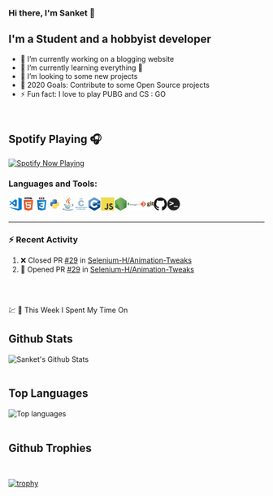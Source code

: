### Hi there, I'm Sanket 👋


## I'm a Student and a hobbyist developer

- 🔭 I’m currently working on a blogging website 
- 🌱 I’m currently learning everything 🤣
- 👯 I’m looking to some new projects
- 🥅 2020 Goals: Contribute to some Open Source projects
- ⚡ Fun fact: I love to play PUBG and CS : GO



<br />
<h2> Spotify Playing 🎧 </h2>

[<img src="https://spotify-now-playing2.vercel.app/api/spotify-playing" alt="Spotify Now Playing" width="350" />](https://open.spotify.com/user/3nj2u4cah9wyd50arm5jiu6li)

### Languages and Tools:

<img align="left" alt="Visual Studio Code" width="26px" src="https://raw.githubusercontent.com/github/explore/80688e429a7d4ef2fca1e82350fe8e3517d3494d/topics/visual-studio-code/visual-studio-code.png" />
<img align="left" alt="HTML5" width="26px" src="https://raw.githubusercontent.com/github/explore/80688e429a7d4ef2fca1e82350fe8e3517d3494d/topics/html/html.png" />
<img align="left" alt="CSS3" width="26px" src="https://raw.githubusercontent.com/github/explore/80688e429a7d4ef2fca1e82350fe8e3517d3494d/topics/css/css.png" />
<img align="left" alt="Python" width="26px" src="https://raw.githubusercontent.com/github/explore/80688e429a7d4ef2fca1e82350fe8e3517d3494d/topics/python/python.png" />
<img align="left" alt="Python" width="26px" src="https://raw.githubusercontent.com/github/explore/80688e429a7d4ef2fca1e82350fe8e3517d3494d/topics/java/java.png" />
<img align="left" alt="Python" width="26px" src="https://raw.githubusercontent.com/github/explore/80688e429a7d4ef2fca1e82350fe8e3517d3494d/topics/c/c.png" />
<img align="left" alt="Python" width="26px" src="https://raw.githubusercontent.com/github/explore/80688e429a7d4ef2fca1e82350fe8e3517d3494d/topics/cpp/cpp.png" />

<img align="left" alt="JavaScript" width="26px" src="https://raw.githubusercontent.com/github/explore/80688e429a7d4ef2fca1e82350fe8e3517d3494d/topics/javascript/javascript.png" />
<img align="left" alt="Node.js" width="26px" src="https://raw.githubusercontent.com/github/explore/80688e429a7d4ef2fca1e82350fe8e3517d3494d/topics/nodejs/nodejs.png" />
<img align="left" alt="MongoDB" width="26px" src="https://raw.githubusercontent.com/github/explore/80688e429a7d4ef2fca1e82350fe8e3517d3494d/topics/mongodb/mongodb.png" />
<img align="left" alt="Git" width="26px" src="https://raw.githubusercontent.com/github/explore/80688e429a7d4ef2fca1e82350fe8e3517d3494d/topics/git/git.png" />
<img align="left" alt="GitHub" width="26px" src="https://raw.githubusercontent.com/github/explore/78df643247d429f6cc873026c0622819ad797942/topics/github/github.png" />
<img align="left" alt="Terminal" width="26px" src="https://raw.githubusercontent.com/github/explore/80688e429a7d4ef2fca1e82350fe8e3517d3494d/topics/terminal/terminal.png" />

<br />
<br />

---

### :zap: Recent Activity

<!--START_SECTION:activity-->
1. ❌ Closed PR [#29](https://github.com/Selenium-H/Animation-Tweaks/pull/29) in [Selenium-H/Animation-Tweaks](https://github.com/Selenium-H/Animation-Tweaks)
2. 💪 Opened PR [#29](https://github.com/Selenium-H/Animation-Tweaks/pull/29) in [Selenium-H/Animation-Tweaks](https://github.com/Selenium-H/Animation-Tweaks)
<!--END_SECTION:activity-->

<br/>
<br/>

:chart: :muscle: This Week I Spent My Time On
<!--START_SECTION:waka-->
<!--END_SECTION:waka-->


<h2> Github Stats </h2>

<img align="center" alt="Sanket's Github Stats" src="https://github-readme-stats.sa2908.vercel.app/api?username=Sa2908&show_icons=true&theme=dracula" />

<br />
<br />

<h2> Top Languages </h2>

<img align="center" alt="Top languages" src="https://github-readme-stats.vercel.app/api/top-langs/?username=Sa2908&theme=dracula"/>



<br/>
<br/>

## Github Trophies 

<br/>

[![trophy](https://github-profile-trophy.vercel.app/?username=Sa2908&theme=gruvbox)](https://github.com/Sa2908)
